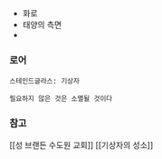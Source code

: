 
* 화로
* 태양의 측면
* 

### 로어

```
스테인드글라스: 기상자

필요하지 않은 것은 소멸될 것이다
```

### 참고

[[성 브랜든 수도원 교회]]
[[기상자의 성소]]
